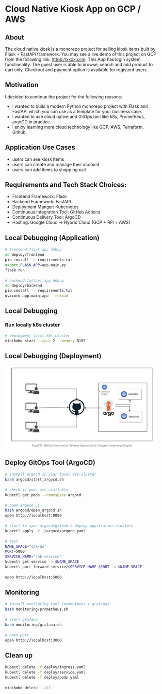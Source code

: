 # Cloud Native Kiosk App on GCP / AWS

## About
 The cloud native kiosk is a monorepo project for selling kiosk items built by Flask + FastAPI framework. You may see a live demo of this project on GCP from the following link. https://xxxx.com. This App has login system functionality. The guest user is able to browse, search and add product to cart only. Checkout and payment option is available for registerd users. 

## Motivation
I decided to continue the project for the following reasons:
- I wanted to build a modern Python monorepo project with Flask and FastAPI which you can use as a template for your business case.
- I wanted to use cloud native and GitOps tool like k8s, Prometheus, argoCD in practice.
- I enjoy learning more cloud technology like GCP, AWS, Terraform, Github

## Application Use Cases
- users can see kiosk items
- users can create and manage their account
- users can add items to shopping cart

## Requirements and Tech Stack Choices:
- Frontend Framework: Flask
- Backend Framework: FastAPI
- Deployment Manger: Kubernetes
- Continuous Integration Tool: GitHub Actions
- Continuous Delivery Tool: ArgoCD
- Hosting: Google Cloud -> Hybrid Cloud (GCP + RPi + AWS)

## Local Debugging (Application)
```bash
# frontend flask app debug
cd deploy/frontend
pip install -r requirements.txt
export FLASK_APP=app.main.py
flask run

# backend fastapi app debug
cd deploy/backend
pip install -r requirements.txt
uvicorn app.main:app --reload
```

## Local Debugging 

### Run locally k8s cluster
```bash
# deployment local k8s cluster
minikube start --cpus 2 --memory 8192
```

## Local Debugging (Deployment)
![Screenshot](/img/argocd_concept.png)

## Deploy GitOps Tool (ArgoCD)
```bash
# install argocd in your local k8s-cluster
bash argocd/start_argocd.sh

# check if pods are available
kubectl get pods --namespace argocd

# open argocd ui
bash argocd/open_argocd.sh
open http://localhost:8080

# start to sync argocd+github > deploy application clusters
kubectl apply -f ./argocd/argocd.yaml

# test
NAME_SPACE="cnk-ns"
PORT=5000
SERVICE_NAME="cnk-service"
kubectl get service -n $NAME_SPACE
kubectl port-forward service/$SERVICE_NAME $PORT -n $NAME_SPACE

open http://localhost:5000
```

## Monitoring
```bash
# install monitoring tool (prometheus + grafana)
bash monitoring/prometheus.sh

# start grafana
bash monitoring/grafana.sh

# open port
open http://localhost:3000
```

## Clean up
```bash
kubectl delete -f deploy/ingress.yaml
kubectl delete -f deploy/service.yaml
kubectl delete -f deploy/pods.yaml

minikube delete --all
```